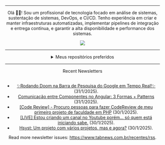<div align="center">
<hr>
<p>Olá 👋🏾! Sou um profissional de tecnologia focado em análise de sistemas, sustentação de sistemas, DevOps, e CI/CD. Tenho experiência em criar e manter infraestruturas automatizadas, implementar pipelines de integração e entrega contínua, e garantir a alta disponibilidade e performance dos sistemas.</p>
  <img src="https://media.giphy.com/media/yAGIvCiwPJn5C/giphy.gif">
<hr>
  <details>
  <summary>Meus repositórios preferidos</summary>
  <br />
  Alguns dos meus melhores repositórios:
  <br />
<br />
  <ul><li><a href=https://github.com/KubeNerd/aluratube target="_blank" rel="noopener noreferrer">KubeNerd/aluratube</a> (<b>0</b> ✨ and <b>0</b> 🍴): Aluratube - Desenvolvido durante a imersão React da Alura no final de 2022</li><li><a href=https://github.com/KubeNerd/nlw-ia target="_blank" rel="noopener noreferrer">KubeNerd/nlw-ia</a> (<b>0</b> ✨ and <b>0</b> 🍴): Projeto desenvolvido durante a NLW IA - Usando a API da OPENAI</li><li><a href=https://github.com/KubeNerd/nlw-journey-ia target="_blank" rel="noopener noreferrer">KubeNerd/nlw-journey-ia</a> (<b>0</b> ✨ and <b>0</b> 🍴): NLW IA - Agent de viagens usando python + langchain + GPT</li>
<li>More coming soon :).</li>
</ul>
  </details>
  <hr/>
    <summary>Recent Newsletters</summary>
  <br />
  <ul>
    <li><a href=https://www.tabnews.com.br/PedroWebber/rodando-doom-na-barra-de-pesquisa-do-google-em-tempo-real target="_blank" rel="noopener noreferrer">✨Rodando Doom na Barra de Pesquisa do Google em Tempo Real!✨</a> (31/1/2025).</li><li><a href=https://www.tabnews.com.br/fabiobrasileiro/comunicacao-entre-componentes-no-angular-3-formas-patterns target="_blank" rel="noopener noreferrer">Comunicação entre Componentes no Angular: 3 Formas + Patterns</a> (31/1/2025).</li><li><a href=https://www.tabnews.com.br/JohnVantas/code-review-procuro-pessoas-para-fazer-codereview-de-meu-primeiro-projeto-de-faculdade-em-php target="_blank" rel="noopener noreferrer">[Code Review] - Procuro pessoas para fazer CodeReview de meu primeiro projeto de faculdade em PHP</a> (30/1/2025).</li><li><a href=https://www.tabnews.com.br/imagenheiro/live-estou-criando-um-canal-no-youtube-porem-so-quem-esta-iniciando-sabe target="_blank" rel="noopener noreferrer">[LIVE] Estou criando um canal no Youtube porém... só quem está iniciando sabe.</a> (30/1/2025).</li><li><a href=https://www.tabnews.com.br/op3n/hsyst-um-projeto-com-varios-projetos-mas-e-agora target="_blank" rel="noopener noreferrer">Hsyst: Um projeto com vários projetos, mas e agora?</a> (30/1/2025).</li>
  </ul>
<p>Read more newsletter issues: <a href="https://www.tabnews.com.br/recentes/rss">https://www.tabnews.com.br/recentes/rss</a>.</p>
  </details>
